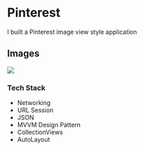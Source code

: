 # Pinterest
I built a Pinterest image view style application

## Images
![](images/image.gif)  

### Tech Stack
- Networking
- URL Session
- JSON
- MVVM Design Pattern 
- CollectionViews
- AutoLayout
